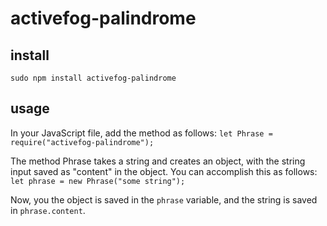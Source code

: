# activefog-palindrome

## install
`sudo npm install activefog-palindrome`
  
## usage
In your JavaScript file, add the method as follows:
`let Phrase = require("activefog-palindrome");`

The method Phrase takes a string and creates an object,
with the string input saved as "content" in the object.
You can accomplish this as follows:
`let phrase = new Phrase("some string");`
  
Now, you the object is saved in the `phrase` variable, 
and the string is saved in `phrase.content`.
